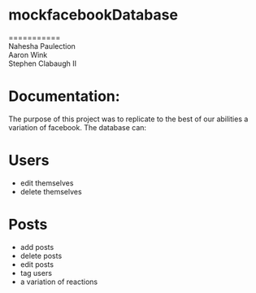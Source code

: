 # mockfacebookDatabase
===========
<br>Nahesha Paulection
<br>Aaron Wink
<br>Stephen Clabaugh II


Documentation:
===========
The purpose of this project was to replicate to the best of our abilities a variation of facebook. The database can:

Users
========= 
- edit themselves
- delete themselves

Posts
==========
- add posts
- delete posts
- edit posts
- tag users
- a variation of reactions


